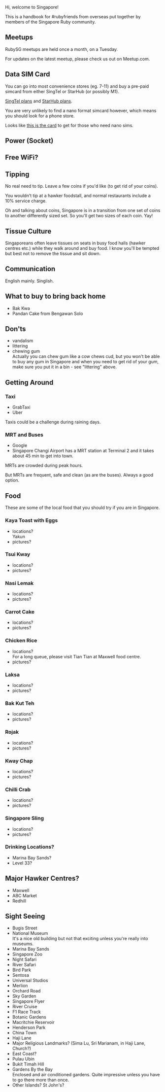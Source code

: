 Hi, welcome to Singapore!

This is a handbook for #rubyfriends from overseas
put together by members of the Singapore Ruby community.

## Meetups

RubySG meetups are held once a month, on a Tuesday.

For updates on the latest meetup, please check us out on Meetup.com.

## Data SIM Card

You can go into most convenience stores (eg. 7-11) and buy a pre-paid simcard
from either SingTel or StarHub (or possibly M1).

[SingTel plans](http://info.singtel.com/personal/phones-plans/mobile/singtel-prepaid)
and
[StarHub plans](http://www.starhub.com/personal/mobile/prepaid-plans.html).

You are very unlikely to find a nano format simcard however, which means you
should look for a phone store.

Looks like [this is the card](https://www.facebook.com/singtel/posts/10152525153311677)
to get for those who need nano sims.

## Power (Socket)

## Free WiFi?

## Tipping

No real need to tip. Leave a few coins if you'd like (to get rid of your coins).

You wouldn't tip at a hawker foodstall, and normal restaurants include a 10%
service charge.

Oh and talking about coins, Singapore is in a transition from one set of coins
to another differently sized set. So you'll get two sizes of each coin. Yay!

## Tissue Culture

Singaporeans often leave tissues on seats in busy food halls (hawker centres
etc.) while they walk around and buy food. I know you'll be tempted but best
not to remove the tissue and sit down.

## Communication

English mainly. Singlish.

## What to buy to bring back home

- Bak Kwa
- Pandan Cake from Bengawan Solo

## Don'ts

- vandalism
- littering
- chewing gum  
  Actually you can chew gum like a cow chews cud, but you won't be able to buy
  any gum in Singapore and when you need to get rid of your gum, make sure you
  put it in a bin - see "littering" above.

## Getting Around

### Taxi

- GrabTaxi
- Uber

Taxis could be a challenge during raining days.

### MRT and Buses

- Google
- Singapore Changi Airport has a MRT station at Terminal 2 and it takes about
  45 min to get into town.

MRTs are crowded during peak hours.

But MRTs are frequent, safe and clean (as are the buses). Always a good option.

## Food

These are some of the local food that you should try if you are in Singapore.

### Kaya Toast with Eggs

- locations?  
  Yakun
- pictures?

### Tsui Kway

- locations?
- pictures?

### Nasi Lemak

- locations?
- pictures?

### Carrot Cake

- locations?
- pictures?

### Chicken Rice

- locations?  
  For a long queue, please visit Tian Tian at Maxwell food centre.
- pictures?

### Laksa

- locations?
- pictures?

### Bak Kut Teh

- locations?
- pictures?

### Rojak

- locations?
- pictures?

### Kway Chap

- locations?
- pictures?

### Chilli Crab

- locations?
- pictures?

### Singapore Sling

- locations?
- pictures?

### Drinking Locations?

- Marina Bay Sands?
- Level 33?

## Major Hawker Centres?

- Maxwell
- ABC Market
- Redhill



## Sight Seeing

- Bugis Street
- National Museum  
  It's a nice old building but not that exciting unless you're really into
  museums.
- Marina Bay Sands
- Singapore Zoo
- Night Safari
- River Safari
- Bird Park
- Sentosa
- Universal Studios
- Merlion
- Orchard Road
- Sky Garden
- Singapore Flyer
- River Cruise
- F1 Race Track
- Botanic Gardens
- Macritchie Reservoir
- Henderson Park
- China Town
- Haji Lane
- Major Religious Landmarks? (Sima Lu, Sri Marianam, in Haji Lane, Church?)
- East Coast?
- Pulau Ubin
- Bukit Timah Hill
- Gardens By the Bay  
  Enclosed and air conditioned gardens. Quite impressive unless you have to go
  there more than once.
- Other Islands? St John's?


